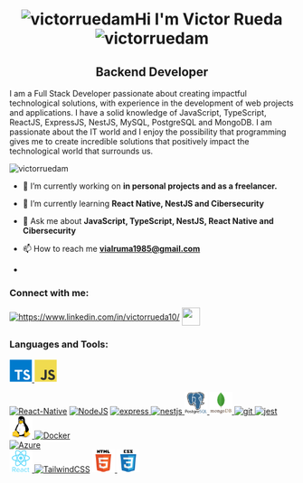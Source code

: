 <h1 align="center"><img src="https://user-images.githubusercontent.com/18350557/176309783-0785949b-9127-417c-8b55-ab5a4333674e.gif" alt="victorruedam" width="62" height="62" />Hi I'm Victor Rueda <img src="https://thumbs.gfycat.com/BasicEnlightenedAntlion-size_restricted.gif" alt="victorruedam" width="62" height="62" /></h1>
<h2 align="center">Backend Developer</h2>

<p>
 I am a Full Stack Developer passionate about creating impactful technological solutions, with experience in the development of web projects and applications. I have a solid knowledge of JavaScript, TypeScript, ReactJS, ExpressJS, NestJS, MySQL, PostgreSQL and MongoDB. I am passionate about the IT world and I enjoy the possibility that programming gives me to create incredible solutions that positively impact the technological world that surrounds us.
 
  
</p>


<p align="left"> <img src="https://komarev.com/ghpvc/?username=victorruedam&label=Profile%20views&color=0e75b6&style=flat" alt="victorruedam" /> </p>

- 🔭 I’m currently working on **in personal projects and as a freelancer.**

- 🌱 I’m currently learning **React Native, NestJS and Cibersecurity**

- 💬 Ask me about **JavaScript, TypeScript, NestJS, React Native and Cibersecurity**

- 📫 How to reach me **vialruma1985@gmail.com**
- 

<h3 align="left">Connect with me:</h3>
<p align="left">
<a href="https://www.linkedin.com/in/victorrueda10/" title="LinkedIn" target="blank"><img align="center" src="https://raw.githubusercontent.com/rahuldkjain/github-profile-readme-generator/master/src/images/icons/Social/linked-in-alt.svg" alt="https://www.linkedin.com/in/victorrueda10/" height="32" width="32" /></a>
<a href="https://github.com/VictorRuedaM" title="Github" target="_blank" rel="noreferrer"><img align="center"src="https://seeklogo.com/images/G/github-colored-logo-FDDF6EB1F0-seeklogo.com.png" width="32" height="32" /></a>
</p>

<h3 align="left">Languages and Tools:</h3>
<p align="left"> 

<a href="https://www.typescriptlang.org/" target="_blank" rel="noreferrer"> <img src="https://raw.githubusercontent.com/devicons/devicon/master/icons/typescript/typescript-original.svg" alt="typescript" width="40" height="40"/> </a>
<a href="https://developer.mozilla.org/en-US/docs/Web/JavaScript" target="_blank" rel="noreferrer"> <img src="https://raw.githubusercontent.com/devicons/devicon/master/icons/javascript/javascript-original.svg" alt="javascript" width="40" height="40"/> </a>

<a href="https://reactnative.dev/" target="_blank" rel="noreferrer"><img src="https://www.pngitem.com/pimgs/b/514-5142665_react-native-transparent-react-native-logo-png-png.png" width="170" height="40" alt="React-Native" /></a>
<a href="https://nodejs.org/en/" target="_blank" rel="noreferrer"><img src="https://raw.githubusercontent.com/danielcranney/readme-generator/main/public/icons/skills/nodejs-colored.svg" width="36" height="36" alt="NodeJS" /></a>
<a href="https://expressjs.com" target="_blank" rel="noreferrer"> <img src="https://adware-technologies.s3.amazonaws.com/uploads/technology/thumbnail/20/express-js.png" alt="express" width="40" height="40"/> </a> 
<a href="https://nestjs.com/" target="_blank" rel="noreferrer"> <img src="https://static-00.iconduck.com/assets.00/nestjs-icon-512x510-9nvpcyc3.png" alt="nestjs" width="40" height="40"/> </a> 
<a href="https://www.postgresql.org" target="_blank" rel="noreferrer"> <img src="https://raw.githubusercontent.com/devicons/devicon/master/icons/postgresql/postgresql-original-wordmark.svg" alt="postgresql" width="40" height="40"/> </a> 
<a href="https://www.mongodb.com/" target="_blank" rel="noreferrer"> <img src="https://raw.githubusercontent.com/devicons/devicon/master/icons/mongodb/mongodb-original-wordmark.svg" alt="mongodb" width="40" height="40"/> </a>
<a href="https://git-scm.com/" target="_blank" rel="noreferrer"> <img src="https://www.vectorlogo.zone/logos/git-scm/git-scm-icon.svg" alt="git" width="40" height="40"/> </a> 
<a href="https://jestjs.io" target="_blank" rel="noreferrer"> <img src="https://www.vectorlogo.zone/logos/jestjsio/jestjsio-icon.svg" alt="jest" width="40" height="40"/> </a> 
<a href="https://www.linux.org/" target="_blank" rel="noreferrer"> <img src="https://raw.githubusercontent.com/devicons/devicon/master/icons/linux/linux-original.svg" alt="linux" width="40" height="40"/> </a> 
<a href="https://www.docker.com/" rel="noreferrer"><img src="https://logos-world.net/wp-content/uploads/2021/02/Docker-Symbol.png" alt="Docker" width="70" height="40" /></a>  
<a href="https://azure.microsoft.com/en-in/" rel="noreferrer"><img src="https://profilinator.rishav.dev/skills-assets/microsoft_azure-icon.svg" alt="Azure" width="40" height="40" /></a>  
<a href="https://reactjs.org/" target="_blank" rel="noreferrer"> <img src="https://raw.githubusercontent.com/devicons/devicon/master/icons/react/react-original-wordmark.svg" alt="react" width="40" height="40"/> </a> 
<a href="https://tailwindcss.com/" target="_blank" rel="noreferrer"><img src="https://raw.githubusercontent.com/danielcranney/readme-generator/main/public/icons/skills/tailwindcss-colored.svg" width="36" height="36" alt="TailwindCSS" /></a>
<a href="https://www.w3.org/html/" target="_blank" rel="noreferrer"> <img src="https://raw.githubusercontent.com/devicons/devicon/master/icons/html5/html5-original-wordmark.svg" alt="html5" width="40" height="40"/> </a>
<a href="https://www.w3schools.com/css/" target="_blank" rel="noreferrer"> <img src="https://raw.githubusercontent.com/devicons/devicon/master/icons/css3/css3-original-wordmark.svg" alt="css3" width="40" height="40"/> </a> 



<!--
<a href="https://redux.js.org" target="_blank" rel="noreferrer"> <img src="https://raw.githubusercontent.com/devicons/devicon/master/icons/redux/redux-original.svg" alt="redux" width="40" height="40"/> </a> 
<a href="https://nextjs.org/" target="_blank"><img rel="noreferrer" src="https://profilinator.rishav.dev/skills-assets/nextjs.png" alt="NextJS" width="40" height="40" /></a>  
-->
 </p>
<!--
<p><img align="left" src="https://github-readme-stats.vercel.app/api/top-langs?username=victorruedam&show_icons=true&locale=en&layout=compact" alt="victorruedam" /></p>

<p>&nbsp;<img align="center" src="https://github-readme-stats.vercel.app/api?username=victorruedam&show_icons=true&locale=en" alt="victorruedam" /></p>

<p><img align="center" src="https://github-readme-streak-stats.herokuapp.com/?user=victorruedam&" alt="victorruedam" /></p>
-->
